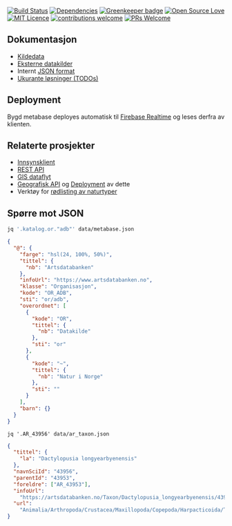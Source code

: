 [![Build Status](https://travis-ci.org/Artsdatabanken/kverna.svg?branch=master)](https://travis-ci.org/Artsdatabanken/kverna)
[![Dependencies](https://david-dm.org/artsdatabanken/kverna.svg)](https://david-dm.org)
[![Greenkeeper badge](https://badges.greenkeeper.io/Artsdatabanken/kverna.svg)](https://greenkeeper.io/)
[![Open Source Love](https://badges.frapsoft.com/os/v2/open-source.svg?v=103)](https://github.com/ellerbrock/open-source-badges/)
[![MIT Licence](https://badges.frapsoft.com/os/mit/mit.svg?v=103)](https://opensource.org/licenses/mit-license.php)
[![contributions welcome](https://camo.githubusercontent.com/926d8ca67df15de5bd1abac234c0603d94f66c00/68747470733a2f2f696d672e736869656c64732e696f2f62616467652f636f6e747269627574696f6e732d77656c636f6d652d627269676874677265656e2e7376673f7374796c653d666c6174)](https://github.com/Artsdatabanken/kverna/issues)
[![PRs Welcome](https://img.shields.io/badge/PRs-welcome-brightgreen.svg)](CONTRIBUTING.md#pull-requests)

## Dokumentasjon

* [Kildedata](kildedata/README.md)
* [Eksterne datakilder](steg/1_nedlasting/README.md)
* Internt [JSON format](doc/JSON.md)
* [Ukurante løsninger (TODOs)](doc/UKURANT.md)

## Deployment

Bygd metabase deployes automatisk til [Firebase Realtime](https://adb-kode.firebaseio.com/.json) og leses derfra av klienten.

## Relaterte prosjekter

* [Innsynsklient](https://github.com/artsdatabanken/ratatouille)
* [REST API](https://github.com/Artsdatabanken/ogapi)
* [GIS dataflyt](https://github.com/artsdatabanken/grunnkart-dataflyt)
* [Geografisk API](https://github.com/Artsdatabanken/rasterQ) og [Deployment](https://github.com/Artsdatabanken/rasterUploader) av dette
* Verktøy for [rødlisting av naturtyper](https://github.com/Artsdatabanken/natty)

## Spørre mot JSON

```bash
jq '.katalog.or."adb"' data/metabase.json
```

```json
{
  "@": {
    "farge": "hsl(24, 100%, 50%)",
    "tittel": {
      "nb": "Artsdatabanken"
    },
    "infoUrl": "https://www.artsdatabanken.no",
    "klasse": "Organisasjon",
    "kode": "OR_ADB",
    "sti": "or/adb",
    "overordnet": [
      {
        "kode": "OR",
        "tittel": {
          "nb": "Datakilde"
        },
        "sti": "or"
      },
      {
        "kode": "~",
        "tittel": {
          "nb": "Natur i Norge"
        },
        "sti": ""
      }
    ],
    "barn": {}
  }
}
```

```
jq '.AR_43956' data/ar_taxon.json
```

```json
{
  "tittel": {
    "la": "Dactylopusia longyearbyenensis"
  },
  "navnSciId": "43956",
  "parentId": "43953",
  "foreldre": ["AR_43953"],
  "infoUrl":
    "https://artsdatabanken.no/Taxon/Dactylopusia_longyearbyenensis/43956",
  "url":
    "Animalia/Arthropoda/Crustacea/Maxillopoda/Copepoda/Harpacticoida/Thalestridae/Thalestridae/Dactylopusia_longyearbyenensis"
}
```
